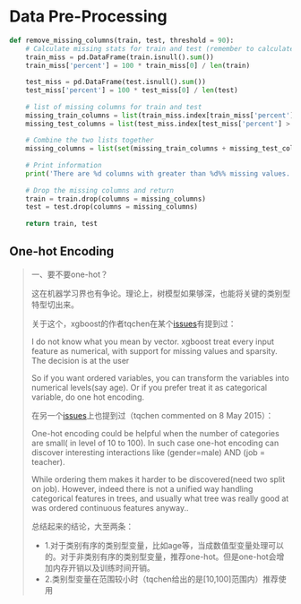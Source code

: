 # Data Pre-Processing

```python
def remove_missing_columns(train, test, threshold = 90):
    # Calculate missing stats for train and test (remember to calculate a percent!)
    train_miss = pd.DataFrame(train.isnull().sum())
    train_miss['percent'] = 100 * train_miss[0] / len(train)
    
    test_miss = pd.DataFrame(test.isnull().sum())
    test_miss['percent'] = 100 * test_miss[0] / len(test)
    
    # list of missing columns for train and test
    missing_train_columns = list(train_miss.index[train_miss['percent'] > threshold])
    missing_test_columns = list(test_miss.index[test_miss['percent'] > threshold])
    
    # Combine the two lists together
    missing_columns = list(set(missing_train_columns + missing_test_columns))
    
    # Print information
    print('There are %d columns with greater than %d%% missing values.' % (len(missing_columns), threshold))
    
    # Drop the missing columns and return
    train = train.drop(columns = missing_columns)
    test = test.drop(columns = missing_columns)
    
    return train, test    
```



## One-hot Encoding

> 一、要不要one-hot？
>
> 这在机器学习界也有争论。理论上，树模型如果够深，也能将关键的类别型特型切出来。
>
> 关于这个，xgboost的作者tqchen在某个[issues](https://github.com/dmlc/xgboost/issues/95)有提到过：
>
> I do not know what you mean by vector. xgboost treat every input feature as numerical, with support for missing values and sparsity. The decision is at the user
>
> So if you want ordered variables, you can transform the variables into numerical levels\(say age\). Or if you prefer treat it as categorical variable, do one hot encoding.
>
> 在另一个[issues](https://github.com/szilard/benchm-ml/issues/1)上也提到过（tqchen commented on 8 May 2015）：
>
> One-hot encoding could be helpful when the number of categories are small\( in level of 10 to 100\). In such case one-hot encoding can discover interesting interactions like \(gender=male\) AND \(job = teacher\).
>
> While ordering them makes it harder to be discovered\(need two split on job\). However, indeed there is not a unified way handling categorical features in trees, and usually what tree was really good at was ordered continuous features anyway..
>
> 总结起来的结论，大至两条：
>
> * 1.对于类别有序的类别型变量，比如age等，当成数值型变量处理可以的。对于非类别有序的类别型变量，推荐one-hot。但是one-hot会增加内存开销以及训练时间开销。
> * 2.类别型变量在范围较小时（tqchen给出的是\[10,100\]范围内）推荐使用

